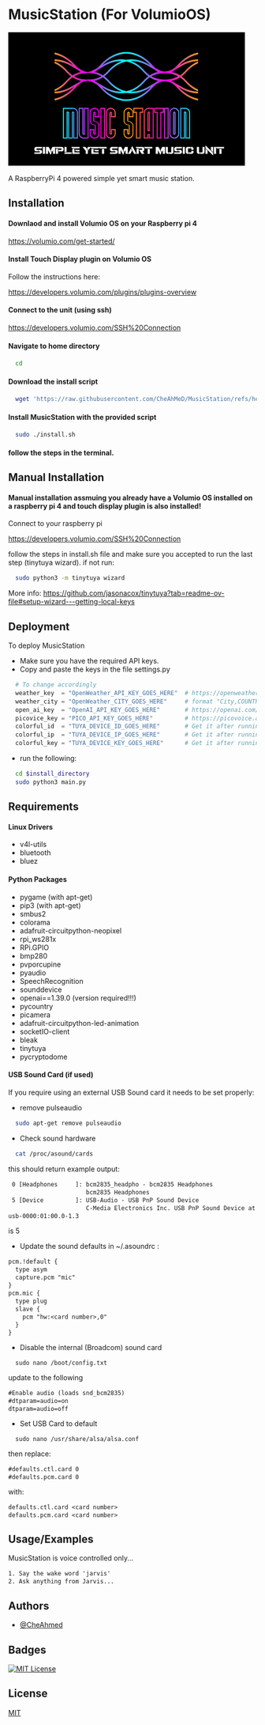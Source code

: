 # MusicStation (For VolumioOS)

![splash](img/misc/logo.png)

A RaspberryPi 4 powered simple yet smart music station.




## Installation
#### Downlaod and install Volumio OS on your Raspberry pi 4

https://volumio.com/get-started/


#### Install Touch Display plugin on Volumio OS

Follow the instructions here:

https://developers.volumio.com/plugins/plugins-overview

#### Connect to the unit (using ssh)

https://developers.volumio.com/SSH%20Connection

#### Navigate to home directory

```bash
  cd
```

#### Download the install script

```bash
  wget 'https://raw.githubusercontent.com/CheAhMeD/MusicStation/refs/heads/main/install.sh?token=GHSAT0AAAAAAC3Q7ZNVGPYC3ZZHUT2HJA5CZ2S36HQ' -O install.sh
```

#### Install MusicStation with the provided script

```bash
  sudo ./install.sh
```

#### follow the steps in the terminal.
    
## Manual Installation

#### Manual installation assmuing you already have a Volumio OS installed on a raspberry pi 4 and touch display plugin is also installed!

Connect to your raspberry pi

https://developers.volumio.com/SSH%20Connection

follow the steps in install.sh file and make sure you accepted to run the last step (tinytuya wizard).
if not run:
```bash
  sudo python3 -m tinytuya wizard
```
More info: https://github.com/jasonacox/tinytuya?tab=readme-ov-file#setup-wizard---getting-local-keys


## Deployment

To deploy MusicStation 
- Make sure you have the required API keys.
- Copy and paste the keys in the file settings.py
```python
  # To change accordingly
  weather_key  = "OpenWeather_API_KEY_GOES_HERE"  # https://openweathermap.org/api
  weather_city = "OpenWeather_CITY_GOES_HERE"     # format "City,COUNTRYCODE" eg : "Gent,BE"
  open_ai_key  = "OpenAI_API_KEY_GOES_HERE"       # https://openai.com/index/openai-api/
  picovice_key = "PICO_API_KEY_GOES_HERE"         # https://picovoice.ai/docs/api/picovoice-python/
  colorful_id  = "TUYA_DEVICE_ID_GOES_HERE"       # Get it after running tinytuya wizard
  colorful_ip  = "TUYA_DEVICE_IP_GOES_HERE"       # Get it after running tinytuya wizard
  colorful_key = "TUYA_DEVICE_KEY_GOES_HERE"      # Get it after running tinytuya wizard
```
- run the following:
```bash
  cd $install_directory
  sudo python3 main.py
```


## Requirements
#### Linux Drivers 
- v4l-utils
- bluetooth
- bluez
#### Python Packages 
- pygame (with apt-get)
- pip3 (with apt-get)
- smbus2
- colorama
- adafruit-circuitpython-neopixel
- rpi_ws281x
- RPi.GPIO
- bmp280
- pvporcupine
- pyaudio
- SpeechRecognition
- sounddevice
- openai==1.39.0 (version required!!!)
- pycountry
- picamera
- adafruit-circuitpython-led-animation
- socketIO-client
- bleak
- tinytuya
- pycryptodome

#### USB Sound Card (if used)
If you require using an external USB Sound card it needs to be set properly:
- remove pulseaudio 
```bash
  sudo apt-get remove pulseaudio
```
- Check sound hardware
```bash
  cat /proc/asound/cards
```
this should return <card number>
example output:
```
 0 [Headphones     ]: bcm2835_headpho - bcm2835 Headphones
                      bcm2835 Headphones
 5 [Device         ]: USB-Audio - USB PnP Sound Device
                      C-Media Electronics Inc. USB PnP Sound Device at usb-0000:01:00.0-1.3
```
<card number> is 5
- Update the sound defaults
in ~/.asoundrc :
```
pcm.!default {
  type asym
  capture.pcm "mic"
}
pcm.mic {
  type plug
  slave {
    pcm "hw:<card number>,0"
  }
}
```
- Disable the internal (Broadcom) sound card
```
  sudo nano /boot/config.txt
```
update to the following
```
#Enable audio (loads snd_bcm2835)
#dtparam=audio=on
dtparam=audio=off
```
- Set USB Card to default
```
  sudo nano /usr/share/alsa/alsa.conf
```
then replace:
```
#defaults.ctl.card 0
#defaults.pcm.card 0
```
with:
```
defaults.ctl.card <card number>
defaults.pcm.card <card number>
```

## Usage/Examples

MusicStation is voice controlled only...

    1. Say the wake word 'jarvis'
    2. Ask anything from Jarvis...



## Authors

- [@CheAhmed](https://github.com/CheAhMeD)


## Badges

[![MIT License](https://img.shields.io/badge/License-MIT-green.svg)](https://choosealicense.com/licenses/mit/)
## License

[MIT](https://choosealicense.com/licenses/mit/)

